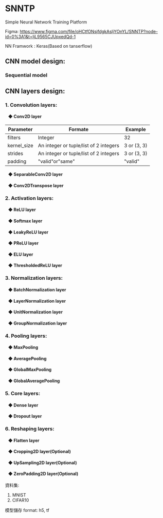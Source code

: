 # SNNTP
Simple Neural Network Training Platform

Figma: https://www.figma.com/file/oHCtfONsjfdgkAsljYOnYL/SNNTP?node-id=0%3A1&t=IjL9565CJUpxedQd-1

NN Framwork : Keras(Based on tanserflow)

## CNN model design:
### Sequential model
  
## CNN layers design:
### 1. Convolution layers:
#### &nbsp;&nbsp;&nbsp;◆ Conv2D layer

| Parameter | Formate | Example |
|-----|-----|-----|
| filters   | Integer  | 32 |
| kernel_size   | An integer or tuple/list of 2 integers | 3 or (3, 3) |
| strides   | An integer or tuple/list of 2 integers  | 3 or (3, 3) |
| padding |"valid"or"same" |"valid" |

#### &nbsp;&nbsp;&nbsp;◆ SeparableConv2D layer
#### &nbsp;&nbsp;&nbsp;◆ Conv2DTranspose layer
### 2. Activation layers:
#### &nbsp;&nbsp;&nbsp;◆ ReLU layer
#### &nbsp;&nbsp;&nbsp;◆ Softmax layer
#### &nbsp;&nbsp;&nbsp;◆ LeakyReLU layer
#### &nbsp;&nbsp;&nbsp;◆ PReLU layer
#### &nbsp;&nbsp;&nbsp;◆ ELU layer
#### &nbsp;&nbsp;&nbsp;◆ ThresholdedReLU layer
     
### 3. Normalization layers:
#### &nbsp;&nbsp;&nbsp;◆ BatchNormalization layer
#### &nbsp;&nbsp;&nbsp;◆ LayerNormalization layer
#### &nbsp;&nbsp;&nbsp;◆ UnitNormalization layer
#### &nbsp;&nbsp;&nbsp;◆ GroupNormalization layer
 
### 4. Pooling layers:
#### &nbsp;&nbsp;&nbsp;◆ MaxPooling
#### &nbsp;&nbsp;&nbsp;◆ AveragePooling
#### &nbsp;&nbsp;&nbsp;◆ GlobalMaxPooling
#### &nbsp;&nbsp;&nbsp;◆ GlobalAveragePooling
  
### 5. Core layers:
#### &nbsp;&nbsp;&nbsp;◆ Dense layer
#### &nbsp;&nbsp;&nbsp;◆ Dropout layer

### 6. Reshaping layers:
#### &nbsp;&nbsp;&nbsp;◆ Flatten layer
#### &nbsp;&nbsp;&nbsp;◆ Cropping2D layer(Optional)
#### &nbsp;&nbsp;&nbsp;◆ UpSampling2D layer(Optional)
#### &nbsp;&nbsp;&nbsp;◆ ZeroPadding2D layer(Optional)

資料集:
  1. MNIST
  2. CIFAR10

模型儲存 format: h5, tf
